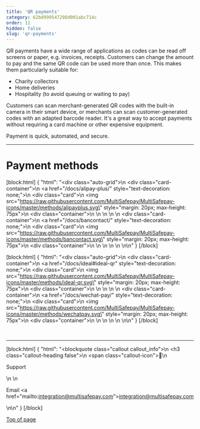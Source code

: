 ```yaml
---
title: 'QR payments'
category: 62bd999547298d001abc714c
order: 11
hidden: false
slug: 'qr-payments'
---
```

QR payments have a wide range of applications as codes can be read off screens or paper, e.g. invoices, receipts. Customers can change the amount to pay and the same QR code can be used more than once. This makes them particularly suitable for:

- Charity collectors
- Home deliveries
- Hospitality (to avoid queuing or waiting to pay)

Customers can scan merchant-generated QR codes with the built-in camera in their smart device, or merchants can scan customer-generated codes with an adapted barcode reader. It's a great way to accept payments without requiring a card machine or other expensive equipment.

Payment is quick, automated, and secure. 
<br>

---

# Payment methods

[block:html]
{
  "html": "<div class=\"auto-grid\">\n    <div class=\"card-container\">\n        <a href=\"/docs/alipay-plus/\" style=\"text-decoration: none;\">\n            <div class=\"card\">\n                <img src=\"https://raw.githubusercontent.com/MultiSafepay/MultiSafepay-icons/master/methods/alipayplus.svg\" style=\"margin: 20px; max-height: 75px\">\n                <div class=\"container\">\n                    </div>\n            </div>\n        </a>\n    </div>\n    <div class=\"card-container\">\n        <a href=\"/docs/bancontact/\" style=\"text-decoration: none;\">\n            <div class=\"card\">\n                <img src=\"https://raw.githubusercontent.com/MultiSafepay/MultiSafepay-icons/master/methods/bancontact.svg\" style=\"margin: 20px; max-height: 75px\">\n                <div class=\"container\">\n                    </div>\n            </div>\n        </a>\n    </div>\n       </div>\n\n<style>\n\nb {\n  color: #384248 !important;\n}\n  \n.auto-grid {\n  --auto-grid-min-size: 200px;\n  \n  display: grid;\n  grid-template-columns: repeat(auto-fill, minmax(var(--auto-grid-min-size), 1fr));\n  grid-gap: 1rem;\n}\n\n/* Style the cards */\n.card-container {\n  box-shadow: 0 4px 8px 0 rgba(0, 0, 0, 0.2); /* this adds the \"card\" effect */\n  padding: 16px;\n  text-align: center;\n  background-color: #fff;\n  border-radius: 5px;\n}\n\n.card-container:hover {\n  box-shadow: 0 8px 16px 0 rgba(0,0,0,0.2);\n}\n\n</style>"
}
[/block]

[block:html]
{
  "html": "<div class=\"auto-grid\">\n    <div class=\"card-container\">\n        <a href=\"/docs/ideal#ideal-qr\" style=\"text-decoration: none;\">\n            <div class=\"card\">\n                <img src=\"https://raw.githubusercontent.com/MultiSafepay/MultiSafepay-icons/master/methods/ideal-qr.svg\" style=\"margin: 20px; max-height: 75px\">\n                <div class=\"container\">\n                    </div>\n            </div>\n        </a>\n    </div>\n    <div class=\"card-container\">\n        <a href=\"/docs/wechat-pay/\" style=\"text-decoration: none;\">\n            <div class=\"card\">\n                <img src=\"https://raw.githubusercontent.com/MultiSafepay/MultiSafepay-icons/master/methods/wechatpay.svg\" style=\"margin: 20px; max-height: 75px\">\n                <div class=\"container\">\n                    </div>\n            </div>\n        </a>\n    </div>\n   </div>\n\n<style>\n\nb {\n  color: #384248 !important;\n}\n  \n.auto-grid {\n  --auto-grid-min-size: 200px;\n  \n  display: grid;\n  grid-template-columns: repeat(auto-fill, minmax(var(--auto-grid-min-size), 1fr));\n  grid-gap: 1rem;\n}\n\n/* Style the cards */\n.card-container {\n  box-shadow: 0 4px 8px 0 rgba(0, 0, 0, 0.2); /* this adds the \"card\" effect */\n  padding: 16px;\n  text-align: center;\n  background-color: #fff;\n  border-radius: 5px;\n}\n\n.card-container:hover {\n  box-shadow: 0 8px 16px 0 rgba(0,0,0,0.2);\n}\n\n</style>"
}
[/block]

<br>

---

[block:html]
{
  "html": "<blockquote class=\"callout callout_info\">\n    <h3 class=\"callout-heading false\">\n        <span class=\"callout-icon\">💬</span>\n        <p>Support</p>\n    </h3>\n    <p>Email <a href=\"mailto:integration@multisafepay.com\">integration@multisafepay.com</a></p>\n</blockquote>\n"
}
[/block]

[Top of page](#)
